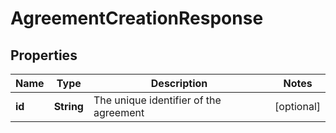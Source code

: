 
# AgreementCreationResponse

## Properties
Name | Type | Description | Notes
------------ | ------------- | ------------- | -------------
**id** | **String** | The unique identifier of the agreement |  [optional]



